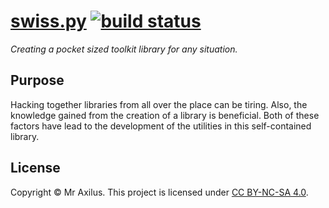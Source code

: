 [swiss.py][linkedin] [![build status][travis_image]][travis_status]
=============
_Creating a pocket sized toolkit library for any situation._

Purpose
-------
Hacking together libraries from all over the place can be tiring.
Also, the knowledge gained from the creation of a library is beneficial.
Both of these factors have lead to the development of the utilities in this self-contained library.

License
-------
Copyright © Mr Axilus.
This project is licensed under [CC BY-NC-SA 4.0][license].

[linkedin]: https://www.linkedin.com/in/mraxilus
[travis_image]: https://secure.travis-ci.org/mraxilus/swiss.py.png?branch=master
[travis_status]: https://travis-ci.org/mraxilus/swiss.py
[license]: https://creativecommons.org/licenses/by-nc-sa/4.0/

